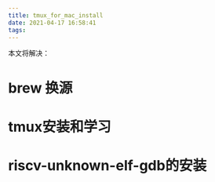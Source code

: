 ```yaml
---
title: tmux_for_mac_install
date: 2021-04-17 16:58:41
tags:
---
```


本文将解决：

# brew 换源

# tmux安装和学习

# riscv-unknown-elf-gdb的安装